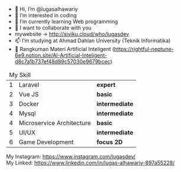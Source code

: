 - 👋 Hi, I’m @lugasalhawariy
- 👀 I’m interested in coding
- 🌱 I’m currently learning Web programming
- 💞️ I want to collaborate with you
- mywebsite -> http://siviku.cloud/who/lugasdev
- 📫 I’m studying at Ahmad Dahlan University (Teknik Informatika)
- 🤖 Rangkuman Materi Artificial Inteligent (https://rightful-neptune-6e9.notion.site/AI-Artificial-Inteligent-d8c7a1b737ef48d89c57030e9679bcec)

<table>
  <thead>
    <tr>
      <td colspan="3">My Skill</td>
    </tr>
   </thead>
   <tbody>
    <tr>
      <td>1</td>
      <td>Laravel</td>
      <td><b>expert</b></td>
    </tr>
    <tr>
      <td>2</td>
      <td>Vue JS</td>
      <td><b>basic</b></td>
    </tr>
    <tr>
      <td>3</td>
      <td>Docker</td>
      <td><b>intermediate</b></td>
    </tr>
    <tr>
      <td>4</td>
      <td>Mysql</td>
      <td><b>intermediate</b></td>
    </tr>
    <tr>
      <td>4</td>
      <td>Microservice Architecture</td>
      <td><b>basic</b></td>
    </tr>
    <tr>
      <td>5</td>
      <td>UI/UX</td>
      <td><b>intermediate</b></td>
    </tr>
    <tr>
      <td>6</td>
      <td>Game Development</td>
      <td><b>focus 2D</b></td>
    </tr>
   </tbody>
</table>



My Instagram: <https://www.instagram.com/lugasdev/> <br>
My Linked: <https://www.linkedin.com/in/lugas-alhawariy-897a55228/>
